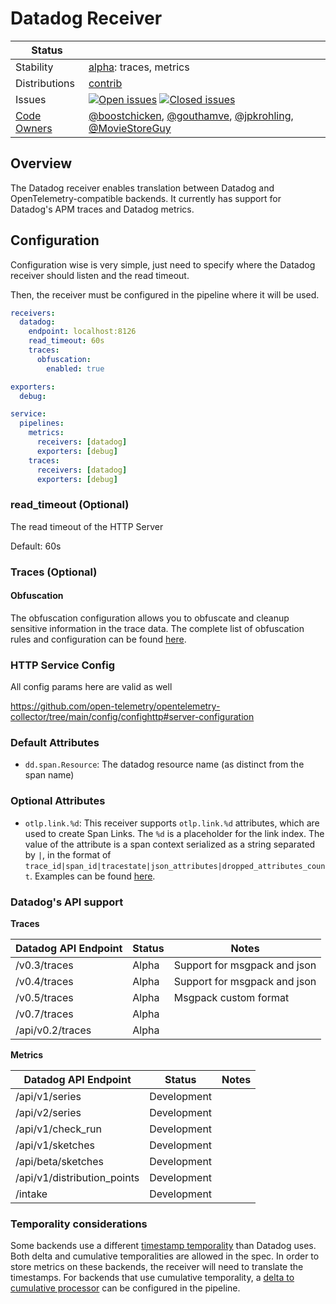 # Datadog Receiver

<!-- status autogenerated section -->
| Status        |           |
| ------------- |-----------|
| Stability     | [alpha]: traces, metrics   |
| Distributions | [contrib] |
| Issues        | [![Open issues](https://img.shields.io/github/issues-search/open-telemetry/opentelemetry-collector-contrib?query=is%3Aissue%20is%3Aopen%20label%3Areceiver%2Fdatadog%20&label=open&color=orange&logo=opentelemetry)](https://github.com/open-telemetry/opentelemetry-collector-contrib/issues?q=is%3Aopen+is%3Aissue+label%3Areceiver%2Fdatadog) [![Closed issues](https://img.shields.io/github/issues-search/open-telemetry/opentelemetry-collector-contrib?query=is%3Aissue%20is%3Aclosed%20label%3Areceiver%2Fdatadog%20&label=closed&color=blue&logo=opentelemetry)](https://github.com/open-telemetry/opentelemetry-collector-contrib/issues?q=is%3Aclosed+is%3Aissue+label%3Areceiver%2Fdatadog) |
| [Code Owners](https://github.com/open-telemetry/opentelemetry-collector-contrib/blob/main/CONTRIBUTING.md#becoming-a-code-owner)    | [@boostchicken](https://www.github.com/boostchicken), [@gouthamve](https://www.github.com/gouthamve), [@jpkrohling](https://www.github.com/jpkrohling), [@MovieStoreGuy](https://www.github.com/MovieStoreGuy) |

[alpha]: https://github.com/open-telemetry/opentelemetry-collector/blob/main/docs/component-stability.md#alpha
[contrib]: https://github.com/open-telemetry/opentelemetry-collector-releases/tree/main/distributions/otelcol-contrib
<!-- end autogenerated section -->

## Overview

The Datadog receiver enables translation between Datadog and OpenTelemetry-compatible backends.
It currently has support for Datadog's APM traces and Datadog metrics.

## Configuration

Configuration wise is very simple, just need to specify where the Datadog receiver should listen and the read timeout.

Then, the receiver must be configured in the pipeline where it will be used.


```yaml
receivers:
  datadog:
    endpoint: localhost:8126
    read_timeout: 60s
    traces:
      obfuscation:
        enabled: true

exporters:
  debug:

service:
  pipelines:
    metrics:
      receivers: [datadog]
      exporters: [debug]
    traces:
      receivers: [datadog]
      exporters: [debug]
```

### read_timeout (Optional)
The read timeout of the HTTP Server

Default: 60s

### Traces (Optional)
#### Obfuscation
The obfuscation configuration allows you to obfuscate and cleanup sensitive information in the trace data. The complete list of obfuscation rules and configuration can be found [here](config.go).

### HTTP Service Config

All config params here are valid as well

https://github.com/open-telemetry/opentelemetry-collector/tree/main/config/confighttp#server-configuration

### Default Attributes

- `dd.span.Resource`: The datadog resource name (as distinct from the span name)

### Optional Attributes
- `otlp.link.%d`: This receiver supports `otlp.link.%d` attributes, which are used to create Span Links.
  The `%d` is a placeholder for the link index. The value of the attribute is a span context serialized as a string separated by `|`, in the format of `trace_id|span_id|tracestate|json_attributes|dropped_attributes_count`.
  Examples can be found [here](../../pkg/translator/zipkin/zipkinv2/to_translator_test.go).

### Datadog's API support

**Traces**

| Datadog API Endpoint | Status  | Notes                        |
|----------------------|---------|------------------------------|
| /v0.3/traces         | Alpha   | Support for msgpack and json |
| /v0.4/traces         | Alpha   | Support for msgpack and json |
| /v0.5/traces         | Alpha   | Msgpack custom format        |
| /v0.7/traces         | Alpha   |                              |
| /api/v0.2/traces     | Alpha   |                              |

**Metrics**

| Datadog API Endpoint        | Status      | Notes |
|-----------------------------|-------------|-------|
| /api/v1/series              | Development |       |
| /api/v2/series              | Development |       |
| /api/v1/check_run           | Development |       |
| /api/v1/sketches            | Development |       |
| /api/beta/sketches          | Development |       |
| /api/v1/distribution_points | Development |       |
| /intake                     | Development |       |

### Temporality considerations

Some backends use a different [timestamp temporality](https://opentelemetry.io/docs/specs/otel/metrics/data-model/#temporality) than Datadog uses. Both delta and cumulative temporalities are allowed in the spec.
In order to store metrics on these backends, the receiver will need to translate the timestamps.
For backends that use cumulative temporality, a [delta to cumulative processor](../../processor/deltatocumulativeprocessor/README.md) can be configured in the pipeline.
